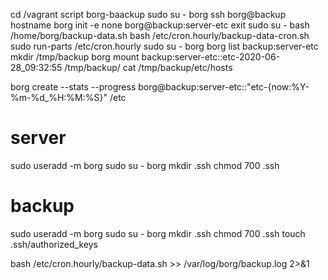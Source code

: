 cd /vagrant
script borg-baackup
sudo su - borg
ssh borg@backup hostname
borg init -e none borg@backup:server-etc
exit
sudo su -
bash /home/borg/backup-data.sh
bash /etc/cron.hourly/backup-data-cron.sh
sudo run-parts /etc/cron.hourly
sudo su - borg
borg list backup:server-etc
mkdir /tmp/backup
borg mount backup:server-etc::etc-2020-06-28_09:32:55 /tmp/backup/
cat /tmp/backup/etc/hosts


borg create --stats --progress borg@backup:server-etc::"etc-{now:%Y-%m-%d_%H:%M:%S}" /etc

# server
sudo useradd -m borg
sudo su - borg
mkdir .ssh
chmod 700 .ssh

# backup
sudo useradd -m borg
sudo su - borg
mkdir .ssh
chmod 700 .ssh
touch .ssh/authorized_keys

bash /etc/cron.hourly/backup-data.sh >> /var/log/borg/backup.log 2>&1
